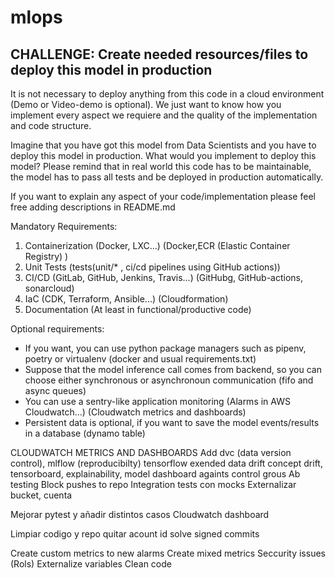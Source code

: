 # mlops


## CHALLENGE: Create needed resources/files to deploy this model in production

It is not necessary to deploy anything from this code in a cloud environment (Demo or Video-demo is optional). We just
want to know how you implement every aspect we requiere and the quality of the implementation and code structure.

Imagine that you have got this model from Data Scientists and you have to deploy this model in production. What would
you implement to deploy this model? Please remind that in real world this code has to be maintainable, the model has
to pass all tests and be deployed in production automatically.

If you want to explain any aspect of your code/implementation please feel free adding descriptions in README.md

Mandatory Requirements:

1. Containerization (Docker, LXC...) (Docker,ECR (Elastic Container Registry) )
2. Unit Tests  (tests(unit/* , ci/cd pipelines using GitHub actions))
2. CI/CD (GitLab, GitHub, Jenkins, Travis...) (GitHubg, GitHub-actions, sonarcloud)
3. IaC (CDK, Terraform, Ansible...) (Cloudformation)
4. Documentation (At least in functional/productive code)

Optional requirements:

- If you want, you can use python package managers such as pipenv, poetry or virtualenv (docker and usual requirements.txt)
- Suppose that the model inference call comes from backend, so you can choose either synchronous or asynchronoun communication (fifo and async queues)
- You can use a sentry-like application monitoring (Alarms in AWS Cloudwatch...) (Cloudwatch metrics and dashboards)
- Persistent data is optional, if you want to save the model events/results in a database (dynamo table)



CLOUDWATCH METRICS AND DASHBOARDS
Add dvc (data version control), mlflow (reproducibilty) tensorflow exended data drift concept drift, tensorboard, explainability, model dashboard againts control grous
Ab testing
Block pushes to repo
Integration tests con mocks
Externalizar bucket, cuenta

Mejorar pytest y añadir distintos casos
Cloudwatch dashboard

Limpiar codigo y repo
quitar acount id
solve signed commits

Create custom metrics to new alarms
Create mixed metrics
Seccurity issues (Rols)
Externalize variables
Clean code